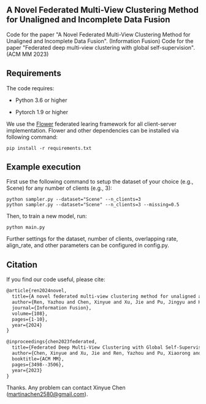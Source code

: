## A Novel Federated Multi-View Clustering Method for Unaligned and Incomplete Data Fusion

Code for the paper "A Novel Federated Multi-View Clustering Method for Unaligned and Incomplete Data Fusion". (Information Fusion)
Code for the paper "Federated deep multi-view clustering with global self-supervision". (ACM MM 2023)

## Requirements

The code requires:

* Python 3.6 or higher

* Pytorch 1.9 or higher

We use the [Flower](https://flower.dev) federated learing framework for all client-server implementation. Flower and other dependencies can be installed via following command:

```setup
pip install -r requirements.txt
```

## Example execution 

First use the following command to setup the dataset of your choice (e.g., Scene) for any number of clients (e.g., 3):

```sampler
python sampler.py --dataset="Scene" --n_clients=3
python sampler.py --dataset="Scene" --n_clients=3 --missing=0.5
```

Then, to train a new model, run:

```execution
python main.py 
```

Further settings for the dataset, number of clients, overlapping rate, align_rate, and other parameters can be configured in config.py.

## Citation 
If you find our code useful, please cite:

```latex
@article{ren2024novel,
  title={A novel federated multi-view clustering method for unaligned and incomplete data fusion},
  author={Ren, Yazhou and Chen, Xinyue and Xu, Jie and Pu, Jingyu and Huang, Yonghao and Pu, Xiaorong and Zhu, Ce and Zhu, Xiaofeng and Hao, Zhifeng and He, Lifang},
  journal={Information Fusion},
  volume={108},
  pages={1-10},
  year={2024}
}

@inproceedings{chen2023federated,
  title={Federated Deep Multi-View Clustering with Global Self-Supervision},
  author={Chen, Xinyue and Xu, Jie and Ren, Yazhou and Pu, Xiaorong and Zhu, Ce and Zhu, Xiaofeng and Hao, Zhifeng and He, Lifang},
  booktitle={ACM MM},
  pages={3498--3506},
  year={2023}
}
```

Thanks. Any problem can contact Xinyue Chen (martinachen2580@gmail.com).
